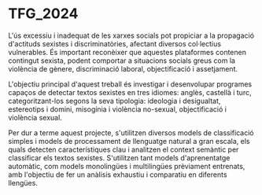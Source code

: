 # TFG_2024

L'ús excessiu i inadequat de les xarxes socials pot propiciar a la propagació d'actituds sexistes i discriminatòries, afectant diversos col·lectius vulnerables. És important reconèixer que aquestes plataformes contenen contingut sexista, podent comportar a situacions socials greus com la violència de gènere, discriminació laboral, objectificació i assetjament.

L'objectiu principal d'aquest treball és investigar i desenvolupar programes capaços de detectar textos sexistes en tres idiomes: anglès, castellà i turc, categoritzant-los segons la seva tipologia: ideologia i desigualtat, estereotips i domini, misogínia i violència no-sexual, objectificació i violència sexual.

Per dur a terme aquest projecte, s'utilitzen diversos models de classificació simples i models de processament de llenguatge natural a gran escala, els quals detecten característiques clau i analitzen el context semàntic per classificar els textos sexistes. S'utilitzen tant models d'aprenentatge automàtic, com models monolingües i multilingües prèviament entrenats, amb l'objectiu de fer un anàlisis exhaustiu i comparatiu en diferents llengües.

